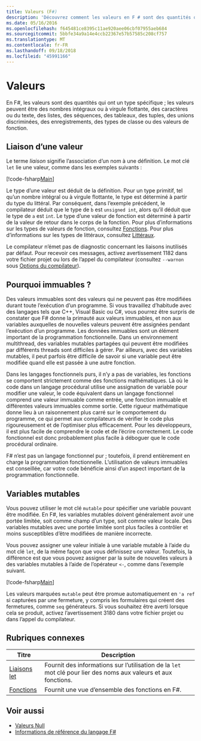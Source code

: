 ```yaml
---
title: Valeurs (F#)
description: 'Découvrez comment les valeurs en F # sont des quantités qui ont un type spécifique.'
ms.date: 05/16/2016
ms.openlocfilehash: f645481ce8395c11ae920aee06cbf07955aeb684
ms.sourcegitcommit: 5bbfe34a9a14e4ccb22367e57b57585c208cf757
ms.translationtype: MT
ms.contentlocale: fr-FR
ms.lasthandoff: 09/18/2018
ms.locfileid: "45991166"
---
```

# <a name="values"></a>Valeurs

En F#, les valeurs sont des quantités qui ont un type spécifique ; les valeurs peuvent être des nombres intégraux ou à virgule flottante, des caractères ou du texte, des listes, des séquences, des tableaux, des tuples, des unions discriminées, des enregistrements, des types de classe ou des valeurs de fonction.

## <a name="binding-a-value"></a>Liaison d’une valeur

Le terme *liaison* signifie l’association d’un nom à une définition. Le mot clé `let` lie une valeur, comme dans les exemples suivants :

[!code-fsharp[Main](../../../../samples/snippets/fsharp/lang-ref-1/snippet601.fs)]

Le type d’une valeur est déduit de la définition. Pour un type primitif, tel qu’un nombre intégral ou à virgule flottante, le type est déterminé à partir du type du littéral. Par conséquent, dans l’exemple précédent, le compilateur déduit que le type de `b` est `unsigned int`, alors qu’il déduit que le type de `a` est `int`. Le type d’une valeur de fonction est déterminé à partir de la valeur de retour dans le corps de la fonction. Pour plus d’informations sur les types de valeurs de fonction, consultez [Fonctions](../functions/index.md). Pour plus d’informations sur les types de littéraux, consultez [Littéraux](../literals.md).

Le compilateur n’émet pas de diagnostic concernant les liaisons inutilisés par défaut. Pour recevoir ces messages, activez avertissement 1182 dans votre fichier projet ou lors de l’appel du compilateur (consultez `--warnon` sous [Options du compilateur](../compiler-options.md)).

## <a name="why-immutable"></a>Pourquoi immuables ?

Des valeurs immuables sont des valeurs qui ne peuvent pas être modifiées durant toute l’exécution d’un programme. Si vous travaillez d’habitude avec des langages tels que C++, Visual Basic ou C#, vous pourrez être surpris de constater que F# donne la primauté aux valeurs immuables, et non aux variables auxquelles de nouvelles valeurs peuvent être assignées pendant l’exécution d’un programme. Les données immuables sont un élément important de la programmation fonctionnelle. Dans un environnement multithread, des variables mutables partagées qui peuvent être modifiées par différents threads sont difficiles à gérer. Par ailleurs, avec des variables mutables, il peut parfois être difficile de savoir si une variable peut être modifiée quand elle est passée à une autre fonction.

Dans les langages fonctionnels purs, il n’y a pas de variables, les fonctions se comportent strictement comme des fonctions mathématiques. Là où le code dans un langage procédural utilise une assignation de variable pour modifier une valeur, le code équivalent dans un langage fonctionnel comprend une valeur immuable comme entrée, une fonction immuable et différentes valeurs immuables comme sortie. Cette rigueur mathématique donne lieu à un raisonnement plus carré sur le comportement du programme, ce qui permet aux compilateurs de vérifier le code plus rigoureusement et de l’optimiser plus efficacement. Pour les développeurs, il est plus facile de comprendre le code et de l’écrire correctement. Le code fonctionnel est donc probablement plus facile à déboguer que le code procédural ordinaire.

F# n’est pas un langage fonctionnel pur ; toutefois, il prend entièrement en charge la programmation fonctionnelle. L’utilisation de valeurs immuables est conseillée, car votre code bénéficie ainsi d’un aspect important de la programmation fonctionnelle.

## <a name="mutable-variables"></a>Variables mutables

Vous pouvez utiliser le mot clé `mutable` pour spécifier une variable pouvant être modifiée. En F#, les variables mutables doivent généralement avoir une portée limitée, soit comme champ d’un type, soit comme valeur locale. Des variables mutables avec une portée limitée sont plus faciles à contrôler et moins susceptibles d’être modifiées de manière incorrecte.

Vous pouvez assigner une valeur initiale à une variable mutable à l’aide du mot clé `let`, de la même façon que vous définissez une valeur. Toutefois, la différence est que vous pouvez assigner par la suite de nouvelles valeurs à des variables mutables à l’aide de l’opérateur `<-`, comme dans l’exemple suivant.

[!code-fsharp[Main](../../../../samples/snippets/fsharp/lang-ref-1/snippet602.fs)]

Les valeurs marquées `mutable` peut être promue automatiquement en `'a ref` si capturées par une fermeture, y compris les formulaires qui créent des fermetures, comme `seq` générateurs. Si vous souhaitez être averti lorsque cela se produit, activez l’avertissement 3180 dans votre fichier projet ou dans l’appel du compilateur.

## <a name="related-topics"></a>Rubriques connexes

|Titre|Description|
|-----|-----------|
|[Liaisons let](../functions/let-bindings.md)|Fournit des informations sur l’utilisation de la `let` mot clé pour lier des noms aux valeurs et aux fonctions.|
|[Fonctions](../functions/index.md)|Fournit une vue d’ensemble des fonctions en F#.|

## <a name="see-also"></a>Voir aussi

- [Valeurs Null](null-Values.md)
- [Informations de référence du langage F#](../index.md)

